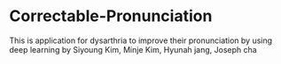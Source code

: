 # Correctable-Pronunciation
This is application for dysarthria to improve their pronunciation by using deep learning
by Siyoung Kim, Minje Kim, Hyunah jang, Joseph cha
